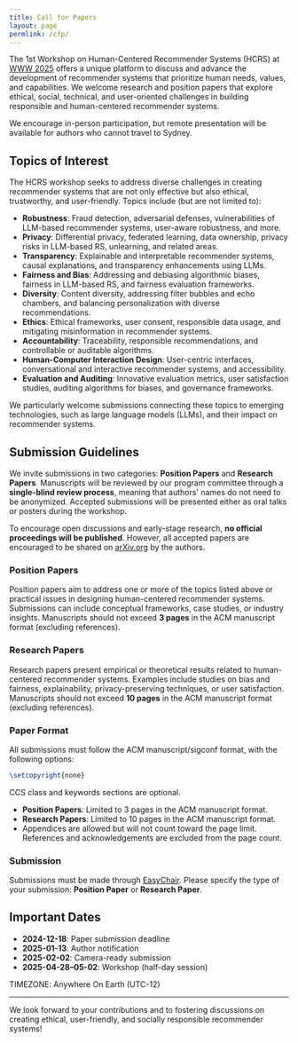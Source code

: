 ```yaml
---
title: Call for Papers
layout: page
permlink: /cfp/
---
```


The 1st Workshop on Human-Centered Recommender Systems (HCRS) at [WWW 2025](https://www2025.thewebconf.org/) offers a unique platform to discuss and advance the development of recommender systems that prioritize human needs, values, and capabilities. We welcome research and position papers that explore ethical, social, technical, and user-oriented challenges in building responsible and human-centered recommender systems.

We encourage in-person participation, but remote presentation will be available for authors who cannot travel to Sydney.

## Topics of Interest

The HCRS workshop seeks to address diverse challenges in creating recommender systems that are not only effective but also ethical, trustworthy, and user-friendly. Topics include (but are not limited to):

- **Robustness**: Fraud detection, adversarial defenses, vulnerabilities of LLM-based recommender systems, user-aware robustness, and more.  
- **Privacy**: Differential privacy, federated learning, data ownership, privacy risks in LLM-based RS, unlearning, and related areas.  
- **Transparency**: Explainable and interpretable recommender systems, causal explanations, and transparency enhancements using LLMs.  
- **Fairness and Bias**: Addressing and debiasing algorithmic biases, fairness in LLM-based RS, and fairness evaluation frameworks.  
- **Diversity**: Content diversity, addressing filter bubbles and echo chambers, and balancing personalization with diverse recommendations.  
- **Ethics**: Ethical frameworks, user consent, responsible data usage, and mitigating misinformation in recommender systems.  
- **Accountability**: Traceability, responsible recommendations, and controllable or auditable algorithms.  
- **Human-Computer Interaction Design**: User-centric interfaces, conversational and interactive recommender systems, and accessibility.  
- **Evaluation and Auditing**: Innovative evaluation metrics, user satisfaction studies, auditing algorithms for biases, and governance frameworks.

We particularly welcome submissions connecting these topics to emerging technologies, such as large language models (LLMs), and their impact on recommender systems.

## Submission Guidelines

We invite submissions in two categories: **Position Papers** and **Research Papers**. Manuscripts will be reviewed by our program committee through a **single-blind review process**, meaning that authors' names do not need to be anonymized. Accepted submissions will be presented either as oral talks or posters during the workshop.

To encourage open discussions and early-stage research, **no official proceedings will be published**. However, all accepted papers are encouraged to be shared on [arXiv.org](https://arxiv.org/) by the authors.

### Position Papers

Position papers aim to address one or more of the topics listed above or practical issues in designing human-centered recommender systems. Submissions can include conceptual frameworks, case studies, or industry insights. Manuscripts should not exceed **3 pages** in the ACM manuscript format (excluding references).

### Research Papers

Research papers present empirical or theoretical results related to human-centered recommender systems. Examples include studies on bias and fairness, explainability, privacy-preserving techniques, or user satisfaction. Manuscripts should not exceed **10 pages** in the ACM manuscript format (excluding references).

### Paper Format

All submissions must follow the ACM manuscript/sigconf format, with the following options:

```latex
\setcopyright{none}
```

CCS class and keywords sections are optional.

- **Position Papers**: Limited to 3 pages in the ACM manuscript format.  
- **Research Papers**: Limited to 10 pages in the ACM manuscript format.  
- Appendices are allowed but will not count toward the page limit. References and acknowledgements are excluded from the page count.

### Submission

Submissions must be made through [EasyChair](https://easychair.org/account2/signin?l=1711152276907460930). Please specify the type of your submission: **Position Paper** or **Research Paper**.

## Important Dates

* **2024-12-18**: Paper submission deadline  
* **2025-01-13**: Author notification  
* **2025-02-02**: Camera-ready submission  
* **2025-04-28–05-02**: Workshop (half-day session)

TIMEZONE: Anywhere On Earth (UTC-12)

---

We look forward to your contributions and to fostering discussions on creating ethical, user-friendly, and socially responsible recommender systems!

